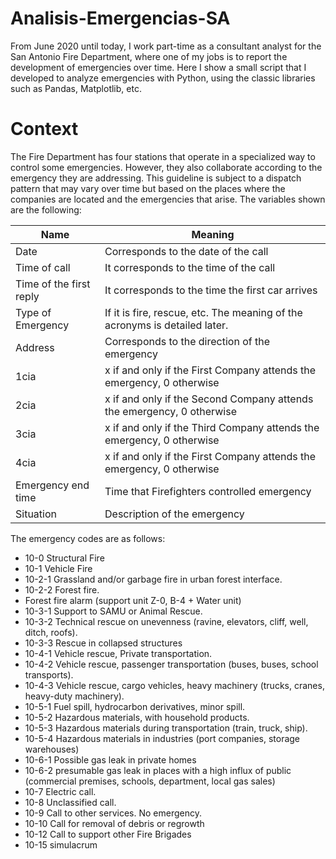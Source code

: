 # Analisis-Emergencias-SA
From June 2020 until today, I work part-time as a consultant analyst for the San Antonio Fire Department, where one of my jobs is to report the development of emergencies over time. Here I show a small script that I developed to analyze emergencies with Python, using the classic libraries such as Pandas, Matplotlib, etc. 
# Context
The Fire Department has four stations that operate in a specialized way to control some emergencies. However, they also collaborate according to the emergency they are addressing. This guideline is subject to a dispatch pattern that may vary over time but based on the places where the companies are located and the emergencies that arise. The variables shown are the following:

Name | Meaning
------------ | -------------
Date | Corresponds to the date of the call
Time of call | It corresponds to the time of the call
Time of the first reply | It corresponds to the time the first car arrives
Type of Emergency | If it is fire, rescue, etc. The meaning of the acronyms is detailed later.
Address | Corresponds to the direction of the emergency
1cia | x if and only if the First Company attends the emergency, 0 otherwise
2cia | x if and only if the Second Company attends the emergency, 0 otherwise
3cia | x if and only if the Third Company attends the emergency, 0 otherwise
4cia | x if and only if the First Company attends the emergency, 0 otherwise
Emergency end time | Time that Firefighters controlled emergency
Situation | Description of the emergency

The emergency codes are as follows:

* 10-0 Structural Fire
* 10-1 Vehicle Fire
* 10-2-1 Grassland and/or garbage fire in urban forest interface.
* 10-2-2 Forest fire.
* Forest fire alarm (support unit Z-0, B-4 + Water unit)
* 10-3-1 Support to SAMU or Animal Rescue.
* 10-3-2 Technical rescue on unevenness (ravine, elevators, cliff, well, ditch, roofs).
* 10-3-3 Rescue in collapsed structures
* 10-4-1 Vehicle rescue, Private transportation.
* 10-4-2 Vehicle rescue, passenger transportation (buses, buses, school transports).
* 10-4-3 Vehicle rescue, cargo vehicles, heavy machinery (trucks, cranes, heavy-duty machinery).
* 10-5-1 Fuel spill, hydrocarbon derivatives, minor spill.
* 10-5-2 Hazardous materials, with household products.
* 10-5-3 Hazardous materials during transportation (train, truck, ship).
* 10-5-4 Hazardous materials in industries (port companies, storage warehouses)
* 10-6-1 Possible gas leak in private homes
* 10-6-2 presumable gas leak in places with a high influx of public (commercial premises, schools, department, local gas sales)
* 10-7 Electric call.
* 10-8 Unclassified call.
* 10-9 Call to other services. No emergency.
* 10-10 Call for removal of debris or regrowth
* 10-12 Call to support other Fire Brigades
* 10-15 simulacrum

